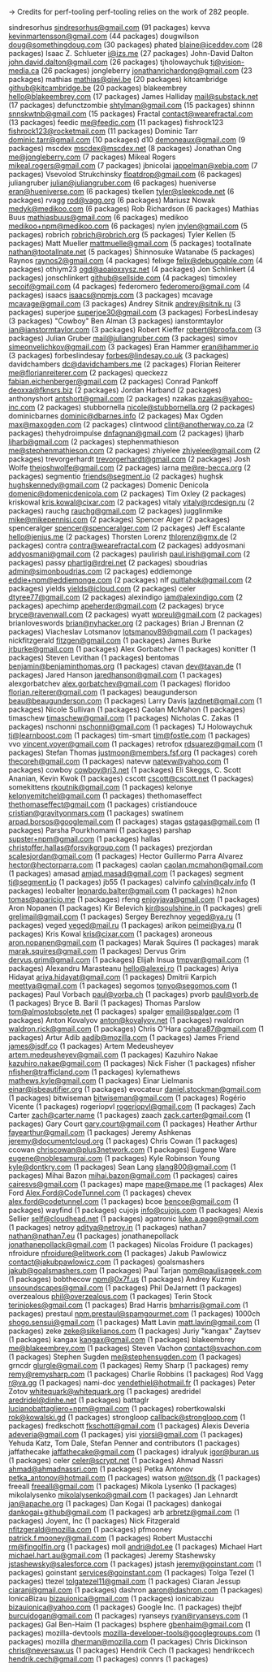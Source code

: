 -> Credits for perf-tooling
perf-tooling relies on the work of 282 people.

sindresorhus sindresorhus@gmail.com (91 packages)
kevva kevinmartensson@gmail.com (44 packages)
dougwilson doug@somethingdoug.com (30 packages)
phated blaine@iceddev.com (28 packages)
Isaac Z. Schlueter i@izs.me (27 packages)
John-David Dalton john.david.dalton@gmail.com (26 packages)
tjholowaychuk tj@vision-media.ca (26 packages)
jongleberry jonathanrichardong@gmail.com (23 packages)
mathias mathias@qiwi.be (20 packages)
kitcambridge github@kitcambridge.be (20 packages)
blakeembrey hello@blakeembrey.com (17 packages)
James Halliday mail@substack.net (17 packages)
defunctzombie shtylman@gmail.com (15 packages)
shinnn snnskwtnb@gmail.com (15 packages)
Fractal contact@wearefractal.com (13 packages)
feedic me@feedic.com (11 packages)
fishrock123 fishrock123@rocketmail.com (11 packages)
Dominic Tarr dominic.tarr@gmail.com (10 packages)
d10 demoneaux@gmail.com (9 packages)
mscdex mscdex@mscdex.net (8 packages)
Jonathan Ong me@jongleberry.com (7 packages)
Mikeal Rogers mikeal.rogers@gmail.com (7 packages)
jbnicolai jappelman@xebia.com (7 packages)
Vsevolod Strukchinsky floatdrop@gmail.com (6 packages)
juliangruber julian@juliangruber.com (6 packages)
hueniverse eran@hueniverse.com (6 packages)
tkellen tyler@sleekcode.net (6 packages)
rvagg rod@vagg.org (6 packages)
Mariusz Nowak medyk@medikoo.com (6 packages)
Rob Richardson  (6 packages)
Mathias Buus mathiasbuus@gmail.com (6 packages)
medikoo medikoo+npm@medikoo.com (6 packages)
nylen jnylen@gmail.com (5 packages)
robrich robrich@robrich.org (5 packages)
Tyler Kellen  (5 packages)
Matt Mueller mattmuelle@gmail.com (5 packages)
tootallnate nathan@tootallnate.net (5 packages)
Shinnosuke Watanabe  (5 packages)
Raynos raynos2@gmail.com (4 packages)
felixge felix@debuggable.com (4 packages)
othiym23 ogd@aoaioxxysz.net (4 packages)
Jon Schlinkert  (4 packages)
jonschlinkert github@sellside.com (4 packages)
timoxley secoif@gmail.com (4 packages)
federomero federomero@gmail.com (4 packages)
isaacs isaacs@npmjs.com (3 packages)
mcavage mcavage@gmail.com (3 packages)
Andrey Sitnik andrey@sitnik.ru (3 packages)
superjoe superjoe30@gmail.com (3 packages)
ForbesLindesay  (3 packages)
"Cowboy" Ben Alman  (3 packages)
ianstormtaylor ian@ianstormtaylor.com (3 packages)
Robert Kieffer robert@broofa.com (3 packages)
Julian Gruber mail@juliangruber.com (3 packages)
simov simeonvelichkov@gmail.com (3 packages)
Eran Hammer eran@hammer.io (3 packages)
forbeslindesay forbes@lindesay.co.uk (3 packages)
davidchambers dc@davidchambers.me (2 packages)
Florian Reiterer me@florianreiterer.com (2 packages)
queckezz fabian.eichenberger@gmail.com (2 packages)
Conrad Pankoff deoxxa@fknsrs.biz (2 packages)
Jordan Harband  (2 packages)
anthonyshort antshort@gmail.com (2 packages)
nzakas nzakas@yahoo-inc.com (2 packages)
stubbornella nicole@stubbornella.org (2 packages)
dominicbarnes dominic@dbarnes.info (2 packages)
Max Ogden max@maxogden.com (2 packages)
clintwood clint@anotherway.co.za (2 packages)
thehydroimpulse dnfagnan@gmail.com (2 packages)
ljharb ljharb@gmail.com (2 packages)
stephenmathieson me@stephenmathieson.com (2 packages)
zhiyelee zhiyelee@gmail.com (2 packages)
trevorgerhardt trevorgerhardt@gmail.com (2 packages)
Josh Wolfe thejoshwolfe@gmail.com (2 packages)
iarna me@re-becca.org (2 packages)
segmentio friends@segment.io (2 packages)
hughsk hughskennedy@gmail.com (2 packages)
Domenic Denicola domenic@domenicdenicola.com (2 packages)
Tim Oxley  (2 packages)
kriskowal kris.kowal@cixar.com (2 packages)
vitaly vitaly@rcdesign.ru (2 packages)
rauchg rauchg@gmail.com (2 packages)
jugglinmike mike@mikepennisi.com (2 packages)
Spencer Alger  (2 packages)
spenceralger spencer@spenceralger.com (2 packages)
Jeff Escalante hello@jenius.me (2 packages)
Thorsten Lorenz thlorenz@gmx.de (2 packages)
contra contra@wearefractal.com (2 packages)
addyosmani addyosmani@gmail.com (2 packages)
paulirish paul.irish@gmail.com (2 packages)
passy phartig@rdrei.net (2 packages)
sboudrias admin@simonboudrias.com (2 packages)
eddiemonge eddie+npm@eddiemonge.com (2 packages)
nlf quitlahok@gmail.com (2 packages)
yields yields@icloud.com (2 packages)
celer dtyree77@gmail.com (2 packages)
alexindigo iam@alexindigo.com (2 packages)
apechimp apeherder@gmail.com (2 packages)
bryce bryce@ravenwall.com (2 packages)
wyatt wpreul@gmail.com (2 packages)
brianloveswords brian@nyhacker.org (2 packages)
Brian J Brennan  (2 packages)
Viacheslav Lotsmanov lotsmanov89@gmail.com (1 packages)
nickfitzgerald fitzgen@gmail.com (1 packages)
James Burke jrburke@gmail.com (1 packages)
Alex Gorbatchev  (1 packages)
konitter  (1 packages)
Steven Levithan  (1 packages)
bentomas benjamin@benjaminthomas.org (1 packages)
ctavan dev@tavan.de (1 packages)
Jared Hanson jaredhanson@gmail.com (1 packages)
alexgorbatchev alex.gorbatchev@gmail.com (1 packages)
floridoo florian.reiterer@gmail.com (1 packages)
beaugunderson beau@beaugunderson.com (1 packages)
Larry Davis lazdnet@gmail.com (1 packages)
Nicole Sullivan  (1 packages)
Caolan McMahon  (1 packages)
timaschew timaschew@gmail.com (1 packages)
Nicholas C. Zakas  (1 packages)
nschonni nschonni@gmail.com (1 packages)
TJ Holowaychuk tj@learnboost.com (1 packages)
tim-smart tim@fostle.com (1 packages)
vvo vincent.voyer@gmail.com (1 packages)
retrofox rdsuarez@gmail.com (1 packages)
Stefan Thomas justmoon@members.fsf.org (1 packages)
coreh thecoreh@gmail.com (1 packages)
natevw natevw@yahoo.com (1 packages)
cowboy cowboy@rj3.net (1 packages)
Eli Skeggs, C. Scott Ananian, Kevin Kwok  (1 packages)
cscott cscott@cscott.net (1 packages)
somekittens rkoutnik@gmail.com (1 packages)
kelonye kelonyemitchel@gmail.com (1 packages)
thethomaseffect thethomaseffect@gmail.com (1 packages)
cristiandouce cristian@gravityonmars.com (1 packages)
swatinem arpad.borsos@googlemail.com (1 packages)
stagas gstagas@gmail.com (1 packages)
Parsha Pourkhomami  (1 packages)
parshap supster+npm@gmail.com (1 packages)
hallas christoffer.hallas@forsvikgroup.com (1 packages)
prezjordan scalesjordan@gmail.com (1 packages)
Hector Guillermo Parra Alvarez hector@hectorparra.com (1 packages)
caolan caolan.mcmahon@gmail.com (1 packages)
amasad amjad.masad@gmail.com (1 packages)
segment tj@segment.io (1 packages)
jb55  (1 packages)
calvinfo calvin@calv.info (1 packages)
leobalter leonardo.balter@gmail.com (1 packages)
h2non tomas@aparicio.me (1 packages)
rfeng enjoyjava@gmail.com (1 packages)
Aron Nopanen  (1 packages)
Kir Belevich kir@soulshine.in (1 packages)
greli grelimail@gmail.com (1 packages)
Sergey Berezhnoy veged@ya.ru (1 packages)
veged veged@mail.ru (1 packages)
arikon peimei@ya.ru (1 packages)
Kris Kowal kris@cixar.com (1 packages)
aroneous aron.nopanen@gmail.com (1 packages)
Marak Squires  (1 packages)
marak marak.squires@gmail.com (1 packages)
Dervus Grim dervus.grim@gmail.com (1 packages)
Elijah Insua tmpvar@gmail.com (1 packages)
Alexandru Marasteanu hello@alexei.ro (1 packages)
Ariya Hidayat ariya.hidayat@gmail.com (1 packages)
Dmitrii Karpich meettya@gmail.com (1 packages)
segomos tonyo@segomos.com (1 packages)
Paul Vorbach paul@vorba.ch (1 packages)
pvorb paul@vorb.de (1 packages)
Bryce B. Baril  (1 packages)
Thomas Parslow tom@almostobsolete.net (1 packages)
spalger email@spalger.com (1 packages)
Anton Kovalyov anton@kovalyov.net (1 packages)
rwaldron waldron.rick@gmail.com (1 packages)
Chris O'Hara cohara87@gmail.com (1 packages)
Artur Adib aadib@mozilla.com (1 packages)
James Friend james@jsdf.co (1 packages)
Artem Medeusheyev artem.medeusheyev@gmail.com (1 packages)
Kazuhiro Nakae kazuhiro.nakae@gmail.com (1 packages)
Nick Fisher  (1 packages)
nfisher nfisher@trafficland.com (1 packages)
kylemathews mathews.kyle@gmail.com (1 packages)
Einar Lielmanis einar@jsbeautifier.org (1 packages)
evocateur daniel.stockman@gmail.com (1 packages)
bitwiseman bitwiseman@gmail.com (1 packages)
Rogério Vicente  (1 packages)
rogeriopvl rogeriopvl@gmail.com (1 packages)
Zach Carter zach@carter.name (1 packages)
zaach zack.carter@gmail.com (1 packages)
Gary Court gary.court@gmail.com (1 packages)
Heather Arthur fayearthur@gmail.com (1 packages)
Jeremy Ashkenas jeremy@documentcloud.org (1 packages)
Chris Cowan  (1 packages)
ccowan chriscowan@plus3network.com (1 packages)
Eugene Ware eugene@noblesamurai.com (1 packages)
Kyle Robinson Young kyle@dontkry.com (1 packages)
Sean Lang slang800@gmail.com (1 packages)
Mihai Bazon mihai.bazon@gmail.com (1 packages)
caires cairesvs@gmail.com (1 packages)
mape mape@mape.me (1 packages)
Alex Ford Alex.Ford@CodeTunnel.com (1 packages)
chevex alex.ford@codetunnel.com (1 packages)
bcoe bencoe@gmail.com (1 packages)
wayfind  (1 packages)
cujojs info@cujojs.com (1 packages)
Alexis Sellier self@cloudhead.net (1 packages)
agatronic luke.a.page@gmail.com (1 packages)
netroy aditya@netroy.in (1 packages)
nathan7 nathan@nathan7.eu (1 packages)
jonathanepollack jonathanepollack@gmail.com (1 packages)
Nicolas Froidure  (1 packages)
nfroidure nfroidure@elitwork.com (1 packages)
Jakub Pawlowicz contact@jakubpawlowicz.com (1 packages)
goalsmashers jakub@goalsmashers.com (1 packages)
Paul Tarjan npm@paulisageek.com (1 packages)
bobthecow npm@0x7f.us (1 packages)
Andrey Kuzmin unsoundscapes@gmail.com (1 packages)
Phil DeJarnett  (1 packages)
overzealous phil@overzealous.com (1 packages)
Terin Stock terinjokes@gmail.com (1 packages)
Brad Harris bmharris@gmail.com (1 packages)
prestaul npm.prestaul@spamgourmet.com (1 packages)
1000ch shogo.sensui@gmail.com (1 packages)
Matt Lavin matt.lavin@gmail.com (1 packages)
zeke zeke@sikelianos.com (1 packages)
Juriy "kangax" Zaytsev  (1 packages)
kangax kangax@gmail.com (1 packages)
blakeembrey me@blakeembrey.com (1 packages)
Steven Vachon contact@svachon.com (1 packages)
Stephen Sugden me@stephensugden.com (1 packages)
grncdr glurgle@gmail.com (1 packages)
Remy Sharp  (1 packages)
remy remy@remysharp.com (1 packages)
Charlie Robbins  (1 packages)
Rod Vagg r@va.gg (1 packages)
nami-doc vendethiel@hotmail.fr (1 packages)
Peter Zotov whitequark@whitequark.org (1 packages)
aredridel aredridel@dinhe.net (1 packages)
battaglr lucianobattagliero+npm@gmail.com (1 packages)
robertkowalski rok@kowalski.gd (1 packages)
strongloop callback@strongloop.com (1 packages)
fredkschott fkschott@gmail.com (1 packages)
Alexis Deveria adeveria@gmail.com (1 packages)
yisi yiorsi@gmail.com (1 packages)
Yehuda Katz, Tom Dale, Stefan Penner and contributors  (1 packages)
jaffathecake jaffathecake@gmail.com (1 packages)
idralyuk igor@buran.us (1 packages)
celer celer@scrypt.net (1 packages)
Ahmad Nassri ahmad@ahmadnassri.com (1 packages)
Petka Antonov petka_antonov@hotmail.com (1 packages)
watson w@tson.dk (1 packages)
freeall freeall@gmail.com (1 packages)
Mikola Lysenko  (1 packages)
mikolalysenko mikolalysenko@gmail.com (1 packages)
Jan Lehnardt jan@apache.org (1 packages)
Dan Kogai  (1 packages)
dankogai dankogai+github@gmail.com (1 packages)
arb arbretz@gmail.com (1 packages)
Joyent, Inc  (1 packages)
Nick Fitzgerald nfitzgerald@mozilla.com (1 packages)
pfmooney patrick.f.mooney@gmail.com (1 packages)
Robert Mustacchi rm@fingolfin.org (1 packages)
moll andri@dot.ee (1 packages)
Michael Hart michael.hart.au@gmail.com (1 packages)
Jeremy Stashewsky jstashewsky@salesforce.com (1 packages)
jstash jeremy@goinstant.com (1 packages)
goinstant services@goinstant.com (1 packages)
Tolga Tezel  (1 packages)
ttezel tolgatezel11@gmail.com (1 packages)
Ciaran Jessup ciaranj@gmail.com (1 packages)
dashron aaron@dashron.com (1 packages)
IonicaBizau bizauionica@gmail.com (1 packages)
ionicabizau bizauionica@yahoo.com (1 packages)
Google Inc.  (1 packages)
thejbf burcujdogan@gmail.com (1 packages)
ryanseys ryan@ryanseys.com (1 packages)
Gal Ben-Haim  (1 packages)
bsphere gbenhaim@gmail.com (1 packages)
mozilla-devtools mozilla-developer-tools@googlegroups.com (1 packages)
mozilla dherman@mozilla.com (1 packages)
Chris Dickinson chris@neversaw.us (1 packages)
Hendrik Cech  (1 packages)
hendrikcech hendrik.cech@gmail.com (1 packages)
connrs  (1 packages)
